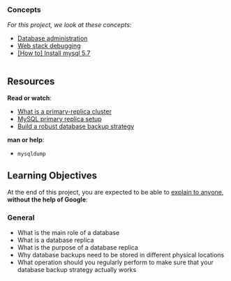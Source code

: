 <div class="panel panel-default">
    <div class="panel-heading">
      <h3 class="panel-title">Concepts</h3>
    </div>
    <div class="panel-body">
      <p>
        <em>For this project, we look at these concepts:</em>
      </p>

<ul>
          <li>
            <a href="https://intranet.alxswe.com/concepts/49">Database administration</a>
          </li>
          <li>
            <a href="https://intranet.alxswe.com/concepts/68">Web stack debugging</a>
          </li>
          <li>
            <a href="https://intranet.alxswe.com/concepts/100002">[How to] Install mysql 5.7</a>
          </li>
      </ul>
    </div>
  </div>

  <div class="panel-body">
    <p><img src="https://s3.amazonaws.com/intranet-projects-files/holbertonschool-sysadmin_devops/280/KkrkDHT.png" alt="" loading="lazy" style=""></p>

<h2>Resources</h2>

<p><strong>Read or watch</strong>:</p>

<ul>
<li><a href="https://intranet.alxswe.com/rltoken/eojqG9FZbA6QVWN5P9cLzA" title="What is a primary-replica cluster" target="_blank">What is a primary-replica cluster</a> </li>
<li><a href="https://intranet.alxswe.com/rltoken/z2KVk2UKLMc0RvHMdJmYLg" title="MySQL primary replica setup" target="_blank">MySQL primary replica setup</a> </li>
<li><a href="https://intranet.alxswe.com/rltoken/BharnxaLb-BDDYFywzME2Q" title="Build a robust database backup strategy" target="_blank">Build a robust database backup strategy</a> </li>
</ul>

<p><strong>man or help</strong>:</p>

<ul>
<li><code>mysqldump</code></li>
</ul>

<h2>Learning Objectives</h2>

<p>At the end of this project, you are expected to be able to <a href="/rltoken/Lotf0yqq3mNeFHkrW67CZQ" title="explain to anyone" target="_blank">explain to anyone</a>, <strong>without the help of Google</strong>:</p>

<h3>General</h3>

<ul>
<li>What is the main role of a database</li>
<li>What is a database replica</li>
<li>What is the purpose of a database replica</li>
<li>Why database backups need to be stored in different physical locations</li>
<li>What operation should you regularly perform to make sure that your database backup strategy actually works</li>
</ul>


  </div>